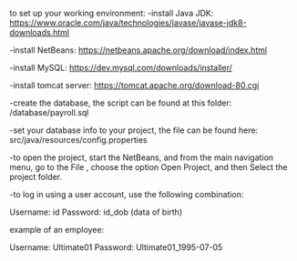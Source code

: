 
to set up your working environment:
-install Java JDK:
https://www.oracle.com/java/technologies/javase/javase-jdk8-downloads.html

-install NetBeans:
https://netbeans.apache.org/download/index.html

-install MySQL:
https://dev.mysql.com/downloads/installer/

-install tomcat server:
https://tomcat.apache.org/download-80.cgi

-create the database, the script can be found at this folder: /database/payroll.sql

-set your database info to your project, the file can be found here: src/java/resources/config.properties

-to open the project, start the NetBeans, and from the main navigation menu, go to the File , choose the option Open Project, and then Select the project folder. 

-to log in using a user account, use the following combination:

Username: id
Password: id_dob (data of birth)

example of an employee:

Username: Ultimate01
Password: Ultimate01_1995-07-05